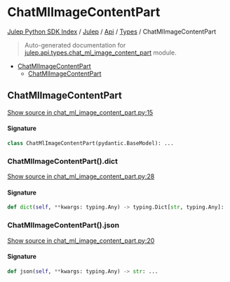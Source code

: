 # ChatMlImageContentPart

[Julep Python SDK Index](../../../README.md#julep-python-sdk-index) / [Julep](../../index.md#julep) / [Api](../index.md#api) / [Types](./index.md#types) / ChatMlImageContentPart

> Auto-generated documentation for [julep.api.types.chat_ml_image_content_part](../../../../../../../julep/api/types/chat_ml_image_content_part.py) module.

- [ChatMlImageContentPart](#chatmlimagecontentpart)
  - [ChatMlImageContentPart](#chatmlimagecontentpart-1)

## ChatMlImageContentPart

[Show source in chat_ml_image_content_part.py:15](../../../../../../../julep/api/types/chat_ml_image_content_part.py#L15)

#### Signature

```python
class ChatMlImageContentPart(pydantic.BaseModel): ...
```

### ChatMlImageContentPart().dict

[Show source in chat_ml_image_content_part.py:28](../../../../../../../julep/api/types/chat_ml_image_content_part.py#L28)

#### Signature

```python
def dict(self, **kwargs: typing.Any) -> typing.Dict[str, typing.Any]: ...
```

### ChatMlImageContentPart().json

[Show source in chat_ml_image_content_part.py:20](../../../../../../../julep/api/types/chat_ml_image_content_part.py#L20)

#### Signature

```python
def json(self, **kwargs: typing.Any) -> str: ...
```